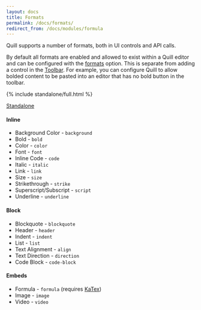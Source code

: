 ```yaml
---
layout: docs
title: Formats
permalink: /docs/formats/
redirect_from: /docs/modules/formula
---
```


Quill supports a number of formats, both in UI controls and API calls.

By default all formats are enabled and allowed to exist within a Quill editor and can be configured with the [formats](/docs/configuration/#formats) option. This is separate from adding a control in the [Toolbar](/docs/modules/toolbar/). For example, you can configure Quill to allow bolded content to be pasted into an editor that has no bold button in the toolbar.

{% include standalone/full.html %}

<a class="standalone-link" href="/standalone/full/">Standalone</a>

#### Inline

  - Background Color - `background`
  - Bold - `bold`
  - Color - `color`
  - Font - `font`
  - Inline Code - `code`
  - Italic - `italic`
  - Link - `link`
  - Size - `size`
  - Strikethrough - `strike`
  - Superscript/Subscript - `script`
  - Underline - `underline`

#### Block

  - Blockquote - `blockquote`
  - Header - `header`
  - Indent - `indent`
  - List - `list`
  - Text Alignment - `align`
  - Text Direction - `direction`
  - Code Block - `code-block`

#### Embeds

  - Formula - `formula` (requires [KaTex]((https://khan.github.io/KaTeX/)))
  - Image - `image`
  - Video - `video`
